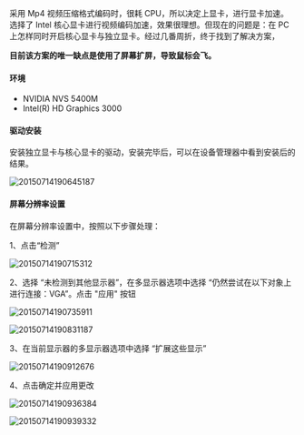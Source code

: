 采用 Mp4 视频压缩格式编码时，很耗 CPU，所以决定上显卡，进行显卡加速。选择了 Intel 核心显卡进行视频编码加速，效果很理想。但现在的问题是：在 PC 上怎样同时开启核心显卡与独立显卡。经过几番周折，终于找到了解决方案，

**目前该方案的唯一缺点是使用了屏幕扩屏，导致鼠标会飞。**



#### 环境

- NVIDIA NVS 5400M
-  Intel(R) HD Graphics 3000



#### 驱动安装

安装独立显卡与核心显卡的驱动，安装完毕后，可以在设备管理器中看到安装后的结果。

![20150714190645187](https://img-note.langyastudio.com/20210706135859.jpg?x-oss-process=style/watermark)



#### 屏幕分辨率设置

在屏幕分辨率设置中，按照以下步骤处理：

1、点击“检测”

![20150714190715312](https://img-note.langyastudio.com/20210706135935.jpg?x-oss-process=style/watermark)



2、选择 “未检测到其他显示器”，在多显示器选项中选择 “仍然尝试在以下对象上进行连接：VGA”。点击 "应用" 按钮

![20150714190735911](https://img-note.langyastudio.com/20210706140141.jpg?x-oss-process=style/watermark)

![20150714190831187](https://img-note.langyastudio.com/20210706140212.jpg?x-oss-process=style/watermark)



3、在当前显示器的多显示器选项中选择 “扩展这些显示”

![20150714190912676](https://img-note.langyastudio.com/20210706140251.jpg?x-oss-process=style/watermark)



4、点击确定并应用更改

![20150714190936384](https://img-note.langyastudio.com/20210706140324.jpg?x-oss-process=style/watermark)

![20150714190939332](https://img-note.langyastudio.com/20210706140401.jpg?x-oss-process=style/watermark)